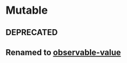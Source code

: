 # Mutable
## DEPRECATED
## Renamed to [observable-value](https://github.com/medikoo/observable-value)
